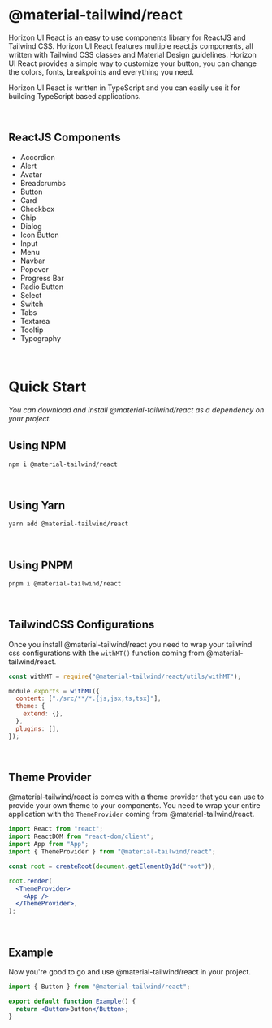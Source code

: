 # @material-tailwind/react

Horizon UI React is an easy to use components library for ReactJS and Tailwind CSS. Horizon UI React features multiple react.js components, all written with Tailwind CSS classes and Material Design guidelines. Horizon UI React provides a simple way to customize your button, you can change the colors, fonts, breakpoints and everything you need.

Horizon UI React is written in TypeScript and you can easily use it for building TypeScript based applications.

<br />

## ReactJS Components

- Accordion
- Alert
- Avatar
- Breadcrumbs
- Button
- Card
- Checkbox
- Chip
- Dialog
- Icon Button
- Input
- Menu
- Navbar
- Popover
- Progress Bar
- Radio Button
- Select
- Switch
- Tabs
- Textarea
- Tooltip
- Typography

<br />

# Quick Start

###### You can download and install @material-tailwind/react as a dependency on your project.

## Using NPM

```bash
npm i @material-tailwind/react
```

<br />

## Using Yarn

```bash
yarn add @material-tailwind/react
```

<br />

## Using PNPM

```bash
pnpm i @material-tailwind/react
```

<br />

## TailwindCSS Configurations

Once you install @material-tailwind/react you need to wrap your tailwind css configurations with the `withMT()` function coming from @material-tailwind/react.

```js
const withMT = require("@material-tailwind/react/utils/withMT");

module.exports = withMT({
  content: ["./src/**/*.{js,jsx,ts,tsx}"],
  theme: {
    extend: {},
  },
  plugins: [],
});
```

<br />

## Theme Provider

@material-tailwind/react is comes with a theme provider that you can use to provide your own theme to your components. You need to wrap your entire application with the `ThemeProvider` coming from @material-tailwind/react.

```jsx
import React from "react";
import ReactDOM from "react-dom/client";
import App from "App";
import { ThemeProvider } from "@material-tailwind/react";

const root = createRoot(document.getElementById("root"));

root.render(
  <ThemeProvider>
    <App />
  </ThemeProvider>,
);
```

<br />

## Example

Now you're good to go and use @material-tailwind/react in your project.

```jsx
import { Button } from "@material-tailwind/react";

export default function Example() {
  return <Button>Button</Button>;
}
```
